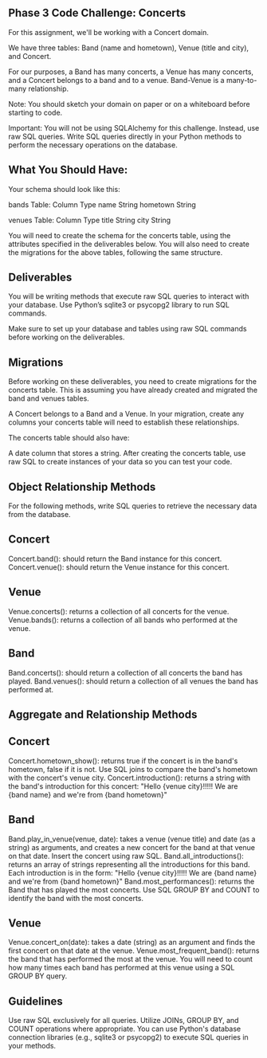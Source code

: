 ## Phase 3 Code Challenge: Concerts
For this assignment, we'll be working with a Concert domain.

We have three tables: Band (name and hometown), Venue (title and city), and Concert.

For our purposes, a Band has many concerts, a Venue has many concerts, and a Concert belongs to a band and to a venue. Band-Venue is a many-to-many relationship.

Note: You should sketch your domain on paper or on a whiteboard before starting to code.

Important: You will not be using SQLAlchemy for this challenge. Instead, use raw SQL queries. Write SQL queries directly in your Python methods to perform the necessary operations on the database.

## What You Should Have:
Your schema should look like this:

bands Table:
Column	Type
name	String
hometown	String

venues Table:
Column	Type
title	String
city	String

You will need to create the schema for the concerts table, using the attributes specified in the deliverables below. You will also need to create the migrations for the above tables, following the same structure.

## Deliverables
You will be writing methods that execute raw SQL queries to interact with your database. Use Python’s sqlite3 or psycopg2 library to run SQL commands.

Make sure to set up your database and tables using raw SQL commands before working on the deliverables.

## Migrations
Before working on these deliverables, you need to create migrations for the concerts table. This is assuming you have already created and migrated the band and venues tables.

A Concert belongs to a Band and a Venue. In your migration, create any columns your concerts table will need to establish these relationships.

The concerts table should also have:

A date column that stores a string.
After creating the concerts table, use raw SQL to create instances of your data so you can test your code.

## Object Relationship Methods
For the following methods, write SQL queries to retrieve the necessary data from the database.

## Concert

Concert.band(): should return the Band instance for this concert.
Concert.venue(): should return the Venue instance for this concert.

## Venue

Venue.concerts(): returns a collection of all concerts for the venue.
Venue.bands(): returns a collection of all bands who performed at the venue.

## Band

Band.concerts(): should return a collection of all concerts the band has played.
Band.venues(): should return a collection of all venues the band has performed at.

## Aggregate and Relationship Methods

## Concert

Concert.hometown_show(): returns true if the concert is in the band's hometown, false if it is not. Use SQL joins to compare the band's hometown with the concert's venue city.
Concert.introduction(): returns a string with the band's introduction for this concert:
"Hello {venue city}!!!!! We are {band name} and we're from {band hometown}"

## Band

Band.play_in_venue(venue, date): takes a venue (venue title) and date (as a string) as arguments, and creates a new concert for the band at that venue on that date. Insert the concert using raw SQL.
Band.all_introductions(): returns an array of strings representing all the introductions for this band.
Each introduction is in the form: "Hello {venue city}!!!!! We are {band name} and we're from {band hometown}"
Band.most_performances(): returns the Band that has played the most concerts. Use SQL GROUP BY and COUNT to identify the band with the most concerts.

## Venue

Venue.concert_on(date): takes a date (string) as an argument and finds the first concert on that date at the venue.
Venue.most_frequent_band(): returns the band that has performed the most at the venue. You will need to count how many times each band has performed at this venue using a SQL GROUP BY query.

## Guidelines
Use raw SQL exclusively for all queries.
Utilize JOINs, GROUP BY, and COUNT operations where appropriate.
You can use Python's database connection libraries (e.g., sqlite3 or psycopg2) to execute SQL queries in your methods.
